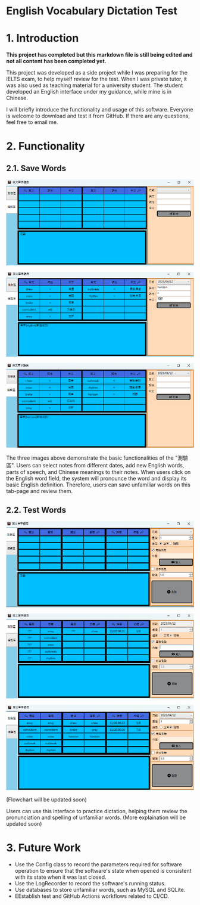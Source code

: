 # English Vocabulary Dictation Test

# 1. Introduction

**This project has completed but this markdown file is still being edited and not all content has been completed yet.**

This project was developed as a side project while I was preparing for the IELTS exam, to help myself review for the test. When I was private tutor, it was also used as teaching material for a university student. The student developed an English interface under my guidance, while mine is in Chinese.

I will briefly introduce the functionality and usage of this software. Everyone is welcome to download and test it from GitHub. If there are any questions, feel free to email me.

# 2. Functionality

## 2.1. Save Words

![Image Error](./Other/Image/image_01.png)

![Image Error](./Other/Image/image_02.png)

![Image Error](./Other/Image/image_03.png)

The three images above demonstrate the basic functionalities of the "測驗區". Users can select notes from different dates, add new English words, parts of speech, and Chinese meanings to their notes. When users click on the English word field, the system will pronounce the word and display its basic English definition. Therefore, users can save unfamiliar words on this tab-page and review them.

## 2.2. Test Words

![Image Error](./Other/Image/image_04.png)

![Image Error](./Other/Image/image_05.png)

![Image Error](./Other/Image/image_06.png)

(Flowchart will be updated soon)

Users can use this interface to practice dictation, helping them review the pronunciation and spelling of unfamiliar words. (More explaination will be updated soon)

# 3. Future Work

 - Use the Config class to record the parameters required for software operation to ensure that the software's state when opened is consistent with its state when it was last closed.
 - Use the LogRecorder to record the software's running status.
 - Use databases to store unfamiliar words, such as MySQL and SQLite.
 - EEstablish test and GitHub Actions workflows related to CI/CD.

